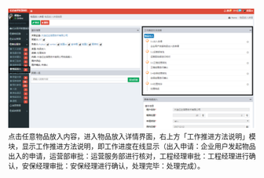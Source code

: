 ![](/assets/物品放入8.png)点击任意物品放入内容，进入物品放入详情界面，右上方「工作推进方法说明」模块，显示工作推进方法说明，即工作进度在线显示（出入申请：企业用户发起物品出入的申请，运营部审批：运营服务部进行核对，工程经理审批：工程经理进行确认，安保经理审批：安保经理进行确认，处理完毕：处理完成）。




